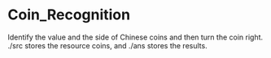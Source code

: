 # Coin_Recognition
Identify the value and the side of Chinese coins and then turn the coin right.
./src stores the resource coins, and ./ans stores the results.
